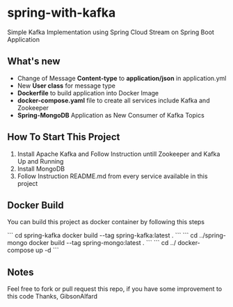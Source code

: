 # spring-with-kafka
Simple Kafka Implementation using Spring Cloud Stream on Spring Boot Application

<h2>What's new</h2>
<ul>
  <li>Change of Message <b>Content-type</b> to <b>application/json</b> in application.yml</li>
  <li>New <b>User class</b> for message type</li>
  <li><b>Dockerfile</b> to build application into Docker Image</li>
  <li><b>docker-compose.yaml</b> file to create all services include Kafka and Zookeeper</li>
  <li><b>Spring-MongoDB</b> Application as New Consumer of Kafka Topics</li>
</ul>

<h2>How To Start This Project</h2>
<ol type="1">
  <li>Install Apache Kafka and Follow Instruction untill Zookeeper and Kafka Up and Running</li>
  <li>Install MongoDB</li>
  <li>Follow Instruction README.md from every service available in this project</li>
</ol>

<h2>Docker Build</h2>
<p>You can build this project as docker container by following this steps</p>
```
cd spring-kafka
docker build --tag spring-kafka:latest .
```
```
cd ../spring-mongo
docker build --tag spring-mongo:latest .
```
```
cd ../
docker-compose up -d
```

<h2>Notes</h2>
<p>Feel free to fork or pull request this repo, if you have some improvement to this code
Thanks, GibsonAlfard</p>